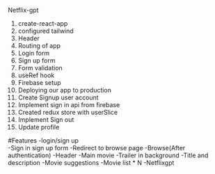 Netflix-gpt

1. create-react-app
2. configured tailwind
3. Header
3. Routing of app
4. Login form
5. Sign up form
6. Form validation
7. useRef hook
8. Firebase setup
9. Deploying our app to production
10. Create Signup user account
11. Implement sign in api from firebase
12. Created redux store with userSlice
13. Implement Sign out
14. Update profile

#Features
-login/sign up    
    -Sign in sign up form
    -Redirect to browse page
-Browse(After authentication)
    -Header
    -Main movie
        -Trailer in background
        -Title and description
        -Movie suggestions
            -Movie list * N
-Netflixgpt